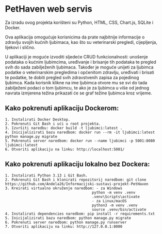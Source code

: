 # PetHaven web servis

Za izradu ovog projekta korišteni su Python, HTML, CSS, Chart.js, SQLite i Docker.

Ova aplikacija omogućuje korisnicima da prate najbitnije informacije o zdravlju svojih kućnih ljubimaca, kao što su veterinarski pregledi, cijepljenja, lijekovi i slično.

U aplikaciji je moguće izvoditi sljedeće CRUD funkcionalnosti: unošenje podataka o kućnim ljubimcima, uređivanje i brisanje tih podataka te pregled svih do sada zabilježenih ljubimaca. Također je moguće unijeti za ljubimca podatke o veterinarskim pregledima i općenitom zdravlju, uređivati i brisati te podatke, te dobiti pregled svih zdravstvenih zapisa za pojedinog ljubimca. Kada korisnik klikne na ime ljubimca otvore mu se svi do tada zabilježeni podaci o tom ljubimcu, te ako je za ljubimca u više od jednog navrata izmjerena težina prikazati će se graf težine ljubimca kroz vrijeme.

## Kako pokrenuti aplikaciju Dockerom:
    1. Instalirati Docker Desktop.
    2. Pokrenuti Git Bash i ući u root projekta.
    3. Izvršiti naredbu: docker build -t ljubimci:latest .
    4. Inicijalizirati bazu naredbom: docker run --rm -it ljubimci:latest python manage.py migrate
    5. Pokrenuti server naredbom: docker run --name ljubimci -p 5001:8080 ljubimci:latest
    6. Otvoriti aplikaciju na linku: http://localhost:5001/

## Kako pokrenuti aplikaciju lokalno bez Dockera:
    1. Instalirati Python 3.13 i Git Bash.
    2. Pokrenuti Git Bash i klonirati repozitorij naredbom: git clone https://github.com/Andela26/Informacijski-sustavi-projekt-PetHaven
    3. Kreirati virtualno okruženje naredbom: - za Windows
                                            python -m venv .venv
                                            .venv\Scripts\activate
                                            - za Linux/macOS
                                            python3 -m venv .venv
                                            source .venv/bin/activate
    4. Instalirati dependencies naredbom: pip install -r requirements.txt
    5. Inicijalizirati bazu naredbom: python manage.py migrate
    6. Pokrenuti server naredbom: python manage.py runserver
    7. Otvoriti aplikaciju na linku: http://127.0.0.1:8000